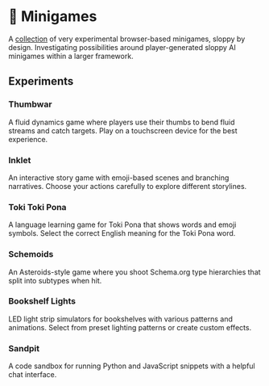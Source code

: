 # 🐥 Minigames

A [collection](https://danbri.github.io/glitchcan-minigam/) of very experimental browser-based minigames, sloppy by design. Investigating possibilities around player-generated sloppy AI minigames within a larger framework.

## Experiments

### Thumbwar
A fluid dynamics game where players use their thumbs to bend fluid streams and catch targets. Play on a touchscreen device for the best experience.

### Inklet
An interactive story game with emoji-based scenes and branching narratives. Choose your actions carefully to explore different storylines.

### Toki Toki Pona
A language learning game for Toki Pona that shows words and emoji symbols. Select the correct English meaning for the Toki Pona word.

### Schemoids
An Asteroids-style game where you shoot Schema.org type hierarchies that split into subtypes when hit.

### Bookshelf Lights
LED light strip simulators for bookshelves with various patterns and animations. Select from preset lighting patterns or create custom effects.

### Sandpit
A code sandbox for running Python and JavaScript snippets with a helpful chat interface.
